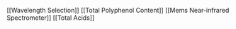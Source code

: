 [[Wavelength Selection]]
[[Total Polyphenol Content]]
[[Mems Near-infrared Spectrometer]]
[[Total Acids]]
